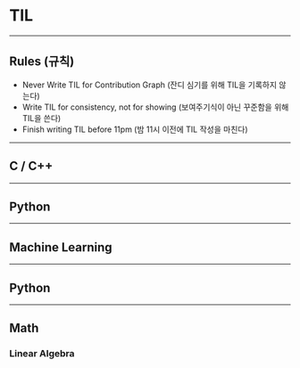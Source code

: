 # TIL

***

## Rules (규칙)
* Never Write TIL for Contribution Graph (잔디 심기를 위해 TIL을 기록하지 않는다)
* Write TIL for consistency, not for showing (보여주기식이 아닌 꾸준함을 위해 TIL을 쓴다)
* Finish writing TIL before 11pm (밤 11시 이전에 TIL 작성을 마친다)

***

## C / C++

***

## Python

***

## Machine Learning

***

## Python

***

## Math

### Linear Algebra
